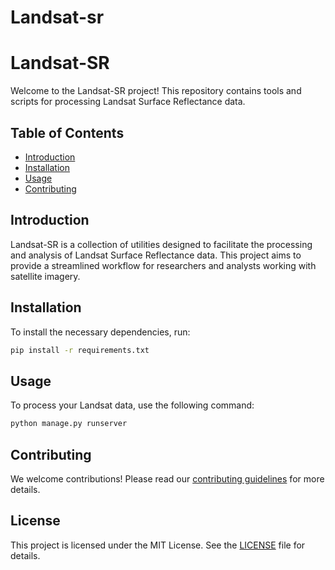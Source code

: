 # Landsat-sr
# Landsat-SR

Welcome to the Landsat-SR project! This repository contains tools and scripts for processing Landsat Surface Reflectance data.

## Table of Contents
- [Introduction](#introduction)
- [Installation](#installation)
- [Usage](#usage)
- [Contributing](#contributing)
<!-- - [License](#license) -->

## Introduction
Landsat-SR is a collection of utilities designed to facilitate the processing and analysis of Landsat Surface Reflectance data. This project aims to provide a streamlined workflow for researchers and analysts working with satellite imagery.

## Installation
To install the necessary dependencies, run:
```bash
pip install -r requirements.txt
```

## Usage
To process your Landsat data, use the following command:
```bash
python manage.py runserver
```

## Contributing
We welcome contributions! Please read our [contributing guidelines](CONTRIBUTING.md) for more details.

## License
This project is licensed under the MIT License. See the [LICENSE](LICENSE) file for details.